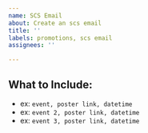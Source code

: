 ```yaml
---
name: SCS Email
about: Create an scs email
title: ''
labels: promotions, scs email
assignees: ''

---
```


## What to Include:
- ex: `event, poster link, datetime`
- ex: `event 2, poster link, datetime`
- ex: `event 3, poster link, datetime`

